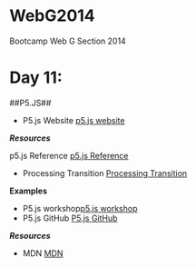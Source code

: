 WebG2014
========

Bootcamp Web G Section 2014


Day 11:
=========================

##P5.JS##

- P5.js Website [p5.js website](http://p5js.org/)

***Resources***


p5.js Reference [p5.js Reference](http://p5js.org/reference/)
- Processing Transition [Processing Transition](https://github.com/lmccart/p5.js/wiki/Processing-transition)

**Examples**
- P5.js workshop[p5.js workshop](http://p5js.org/workshop/)
- P5.js GitHub [P5.js GitHub](https://github.com/lmccart/p5.js/)

***Resources***
- MDN [MDN](https://developer.mozilla.org/en-US/docs/Web/JavaScript)
